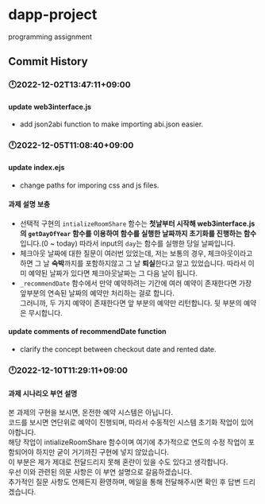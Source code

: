 # dapp-project
programming assignment

## Commit History
### 🕛2022-12-02T13:47:11+09:00
#### update web3interface.js 
- add json2abi function to make importing abi.json easier.

### 🕛2022-12-05T11:08:40+09:00
#### update index.ejs
- change paths for imporing css and js files.

#### 과제 설명 보충
- 선택적 구현의 `intializeRoomShare` 함수는 
**첫날부터 시작해 web3interface.js 의 `getDayOfYear` 함수를 이용하여 함수를 실행한 날짜까지 초기화를 진행하는 함수**입니다.(0 ~ today) 따라서 input의 `day`는 함수를 실행한 당일 날짜입니다.
- 체크아웃 날짜에 대한 질문이 여러번 있었는데, 저는 보통의 경우, 체크아웃이라고 하면 그 날 **숙박**까지를 포함하지않고 그 날 **퇴실**한다고 알고 있었습니다.
따라서 이미 예약된 날짜가 있다면 체크아웃날짜는 그 다음 날이 됩니다.
- `_recommendDate` 함수에서 만약 예약하려는 기간에 여러 예약이 존재한다면 가장 앞부분의 연속된 날짜의 예약만 처리하는 걸로 합니다.  
  그러니까, 두 가지 예약이 존재한다면 앞 부분의 예약만 리턴합니다. 뒷 부분의 예약은 무시합니다.

#### update comments of recommendDate function
- clarify the concept between checkout date and rented date.


### 🕛2022-12-10T11:29:11+09:00
#### 과제 시나리오 부연 설명
본 과제의 구현을 보시면, 온전한 예약 시스템은 아닙니다.  
코드를 보시면 연단위로 예약이 진행되며, 따라서 수동적인 시스템 초기화 작업이 있어야합니다.  
해당 작업이 intializeRoomShare 함수이며 여기에 추가적으로 연도의 수정 작업이 포함되어야 하지만 굳이 거기까진 구현에 넣지 않았습니다.  
이 부분은 제가 제대로 전달드리지 못해 혼란이 있을 수도 있다고 생각합니다.  
우선 이와 관련된 의문 사항은 이 부연 설명으로 갈음하겠습니다.  
추가적인 질문 사항도 언제든지 환영하며, 메일을 통해 전달해주시면 확인 후 답변 드리겠습니다.